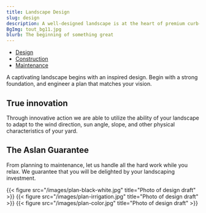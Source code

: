 ```yaml
---
title: Landscape Design
slug: design
description: A well-designed landscape is at the heart of premium curb-appeal homes
BgImg: tout_bg11.jpg
blurb: The beginning of something great
---
```


<nav class="subNav">
  <ul>
    <li class="current"><a href="/design" title="Design">Design</a></li>
    <li><a href="/construction" title="Construction">Construction</a>
    <li><a href="/maintenance" title="Maintenance">Maintenance</a></li>
  </ul>
</nav>


A captivating landscape begins with an inspired design. Begin with a strong foundation, and engineer a plan that matches your vision.

## True innovation

Through innovative action we are able to utilize the ability of your landscape to adapt to the wind direction, sun angle, slope, and other physical characteristics of your yard.

## The Aslan Guarantee

From planning to maintenance, let us handle all the hard work while you relax. We guarantee that you will be delighted by your landscaping investment.

{{< figure src="/images/plan-black-white.jpg" title="Photo of design draft" >}}
{{< figure src="/images/plan-irrigation.jpg" title="Photo of design draft" >}}
{{< figure src="/images/plan-color.jpg" title="Photo of design draft" >}}
